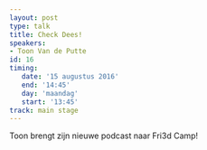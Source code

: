 ```yaml
---
layout: post
type: talk
title: Check Dees!
speakers:
- Toon Van de Putte
id: 16
timing: 
   date: '15 augustus 2016'
   end: '14:45'
   day: 'maandag'
   start: '13:45'
track: main stage
---
```

Toon brengt zijn nieuwe podcast naar Fri3d Camp!